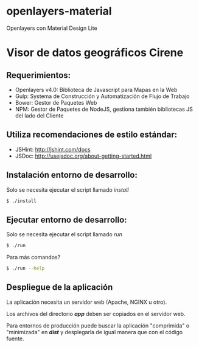 # openlayers-material
Openlayers con Material Design Lite

# Visor de datos geográficos Cirene

## Requerimientos:

- Openlayers v4.0: Biblioteca de Javascript para Mapas en la Web
- Gulp: Systema de Construcción y Automatización de Flujo de Trabajo
- Bower: Gestor de Paquetes Web
- NPM: Gestor de Paquetes de NodeJS, gestiona también bibliotecas JS del lado del Cliente

## Utiliza recomendaciones de estilo estándar:

- JSHint: http://jshint.com/docs
- JSDoc: http://usejsdoc.org/about-getting-started.html

## Instalación entorno de desarrollo:

Solo se necesita ejecutar el script llamado *install*

```bash
$ ./install
```
## Ejecutar entorno de desarrollo:

Solo se necesita ejecutar el script llamado *run*

```bash
$ ./run
```

Para más comandos?

```bash
$ ./run --help
```

## Despliegue de la aplicación

La aplicación necesita un servidor web (Apache, NGINX u otro).

Los archivos del directorio ***app*** deben ser copiados en el servidor web.

Para entornos de producción puede buscar la aplicación "comprimida" o "minimizada" en ***dist***
y desplegarla de igual manera que con el código fuente.
